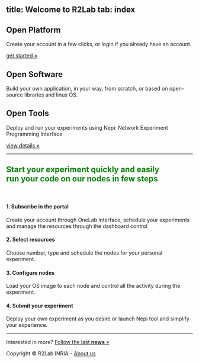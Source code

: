 title: Welcome to R2Lab
tab: index
---

<div class="container text-center">
  <div class="row">
    <div class="col-lg-4">
      <span style="font-size:6em;" class="glyphicon glyphicon-signal" aria-hidden="true"></span>
      <h2>Open Platform</h2>
      <p>Create your account in a few clicks, or login if you already have an account.</p>
      <p><a class="btn btn-default" href="http://portal.onelab.eu/" role="button">get started »</a></p>
    </div><!-- /.col-lg-4 -->
    <div class="col-lg-4">
      <span style="font-size:6em;" class="glyphicon glyphicon-search" aria-hidden="true"></span>
      <h2>Open Software</h2>
      <p>Build your own application, in your way, from scratch, or based on open-source libraries and linux OS.</p>
    </div><!-- /.col-lg-4 -->
    <div class="col-lg-4">
      <span style="font-size:6em;" class="glyphicon glyphicon-wrench" aria-hidden="true"></span>
      <h2>Open Tools</h2>
      <p>Deploy and run your experiments using Nepi: Network Experiment Programming Interface</p>
      <p><a class="btn btn-default" href="http://nepi.inria.fr" role="button">view details »</a></p>
    </div><!-- /.col-lg-4 -->
  </div><!-- /.row -->

  <hr class="featurette-divider">

  <h2 class="text-center" style="color:green;" >
  Start your experiment quickly and easily<br>
  <span class="text-muted lead">run your code on our nodes in few steps</span><br>
  </h2>

  <br>

  <div class="row">
  <div class="col-md-3">
    <h4>1. Subscribe in the portal</h4>
    <p>Create your account through OneLab interface, schedule your experiments and manage the resources through the dashboard control
    </p></div>
    <div class="col-md-3">
    <h4>2. Select resources</h4>
    <p>Choose number, type and schedule the nodes for your personal experiment.
    </p></div>
    <div class="col-md-3">
    <h4>3. Configure nodes</h4>
    <p>Load your OS image to each node and control all the activity during the experiment.
    </p></div>
    <div class="col-md-3">
    <h4>4. Submit your experiment</h4>
    <p>Deploy your own experiment as you desire or launch Nepi tool and simplify your experience.
    </p>
  </div>
  </div>

  <hr class="featurette-divider">


  <footer class="footer footer-collapse">
    <div class="container">
      Interested in more? <a href="events.html">Follow the last <strong>news</strong> » </a>
      <p class="text-muted">Copyright © R2Lab INRIA - <a href="#www.inria.fr/sophia">About us</a></p>
    </div>
  </footer>

</div>